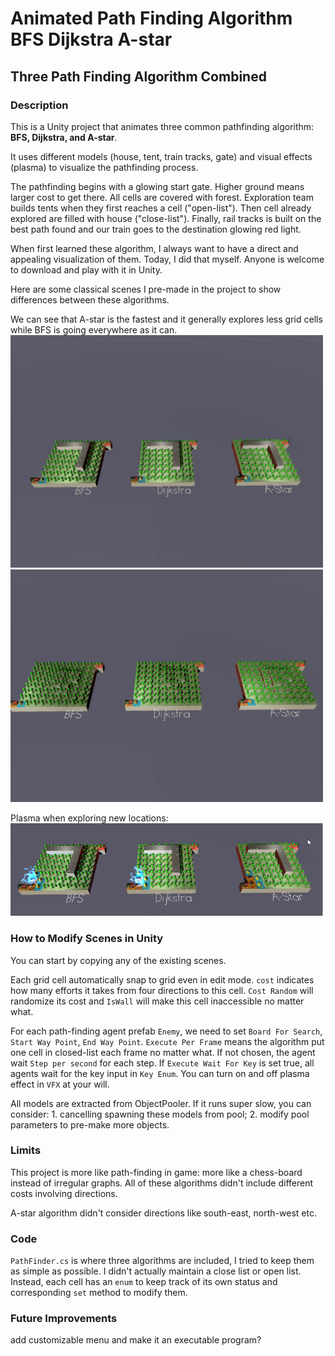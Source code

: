 # Animated Path Finding Algorithm BFS Dijkstra A-star

## Three Path Finding Algorithm Combined

### Description
This is a Unity project that animates three common pathfinding algorithm: **BFS, Dijkstra, and A-star**. 

It uses different models (house, tent, train tracks, gate) and visual effects (plasma) to visualize the pathfinding process.

The pathfinding begins with a glowing start gate. Higher ground means larger cost to get there. All cells are covered with forest. Exploration team builds tents when they first reaches a cell ("open-list"). Then cell already explored are filled with house ("close-list"). Finally, rail tracks is built on the best path found and our train goes to the destination glowing red light.

When first learned these algorithm, I always want to have a direct and appealing visualization of them. Today, I did that myself. Anyone is welcome to download and play with it in Unity.

Here are some classical scenes I pre-made in the project to show differences between these algorithms.

We can see that A-star is the fastest and it generally explores less grid cells while BFS is going everywhere as it can.
<br><img src="./imgs/AlgoCompareFullSpeed.gif" alt="" width="500px" height="auto"><br>
<img src="./imgs/AlgoMountainCompareFullSpeed.gif" alt="" width="500px" height="auto">

Plasma when exploring new locations:
<img src="./imgs/Effect.png" alt="" width="500px" height="auto">


### How to Modify Scenes in Unity
You can start by copying any of the existing scenes. 

Each grid cell automatically snap to grid even in edit mode. `cost` indicates how many efforts it takes from four directions to this cell. `Cost Random` will randomize its cost and `IsWall` will make this cell inaccessible no matter what.

For each path-finding agent prefab `Enemy`, we need to set `Board For Search`, `Start Way Point`, `End Way Point`. `Execute Per Frame` means the algorithm put one cell in closed-list each frame no matter what. If not chosen, the agent wait `Step per second` for each step. If `Execute Wait For Key` is set true, all agents wait for the key input in `Key Enum`. You can turn on and off plasma effect in `VFX` at your will.  

All models are extracted from ObjectPooler. If it runs super slow, you can consider: 1. cancelling spawning these models from pool; 2. modify pool parameters to pre-make more objects.

### Limits
This project is more like path-finding in game: more like a chess-board instead of irregular graphs. All of these algorithms didn't include different costs involving directions. 

A-star algorithm didn't consider directions like south-east, north-west etc.

### Code
`PathFinder.cs` is where three algorithms are included, I tried to keep them as simple as possible. I didn't actually maintain a close list or open list. Instead, each cell has an `enum` to keep track of its own status and corresponding `set` method to modify them. 

### Future Improvements
add customizable menu and make it an executable program?
